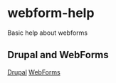 # webform-help
Basic help about webforms

## Drupal and WebForms
[Drupal](https://www.google.com)
[WebForms](https://www.google.com)
